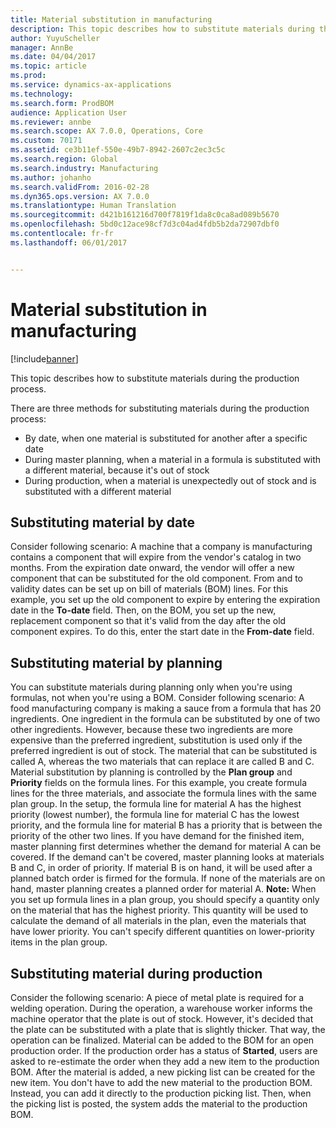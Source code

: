 ```yaml
---
title: Material substitution in manufacturing
description: This topic describes how to substitute materials during the production process.
author: YuyuScheller
manager: AnnBe
ms.date: 04/04/2017
ms.topic: article
ms.prod: 
ms.service: dynamics-ax-applications
ms.technology: 
ms.search.form: ProdBOM
audience: Application User
ms.reviewer: annbe
ms.search.scope: AX 7.0.0, Operations, Core
ms.custom: 70171
ms.assetid: ce3b11ef-550e-49b7-8942-2607c2ec3c5c
ms.search.region: Global
ms.search.industry: Manufacturing
ms.author: johanho
ms.search.validFrom: 2016-02-28
ms.dyn365.ops.version: AX 7.0.0
ms.translationtype: Human Translation
ms.sourcegitcommit: d421b161216d700f7819f1da8c0ca8ad089b5670
ms.openlocfilehash: 5bd0c12ace98cf7d3c04ad4fdb5b2da72907dbf0
ms.contentlocale: fr-fr
ms.lasthandoff: 06/01/2017


---
```


# <a name="material-substitution-in-manufacturing"></a>Material substitution in manufacturing

[!include[banner](../includes/banner.md)]


This topic describes how to substitute materials during the production process. 

There are three methods for substituting materials during the production process:

-   By date, when one material is substituted for another after a specific date
-   During master planning, when a material in a formula is substituted with a different material, because it's out of stock
-   During production, when a material is unexpectedly out of stock and is substituted with a different material

## <a name="substituting-material-by-date"></a>Substituting material by date
Consider following scenario: A machine that a company is manufacturing contains a component that will expire from the vendor's catalog in two months. From the expiration date onward, the vendor will offer a new component that can be substituted for the old component. From and to validity dates can be set up on bill of materials (BOM) lines. For this example, you set up the old component to expire by entering the expiration date in the **To-date** field. Then, on the BOM, you set up the new, replacement component so that it's valid from the day after the old component expires. To do this, enter the start date in the **From-date** field.

## <a name="substituting-material-by-planning"></a>Substituting material by planning
You can substitute materials during planning only when you're using formulas, not when you're using a BOM. Consider following scenario: A food manufacturing company is making a sauce from a formula that has 20 ingredients. One ingredient in the formula can be substituted by one of two other ingredients. However, because these two ingredients are more expensive than the preferred ingredient, substitution is used only if the preferred ingredient is out of stock. The material that can be substituted is called A, whereas the two materials that can replace it are called B and C. Material substitution by planning is controlled by the **Plan group** and **Priority** fields on the formula lines. For this example, you create formula lines for the three materials, and associate the formula lines with the same plan group. In the setup, the formula line for material A has the highest priority (lowest number), the formula line for material C has the lowest priority, and the formula line for material B has a priority that is between the priority of the other two lines. If you have demand for the finished item, master planning first determines whether the demand for material A can be covered. If the demand can't be covered, master planning looks at materials B and C, in order of priority. If material B is on hand, it will be used after a planned batch order is firmed for the formula. If none of the materials are on hand, master planning creates a planned order for material A. **Note:** When you set up formula lines in a plan group, you should specify a quantity only on the material that has the highest priority. This quantity will be used to calculate the demand of all materials in the plan, even the materials that have lower priority. You can't specify different quantities on lower-priority items in the plan group.

## <a name="substituting-material-during-production"></a>Substituting material during production
Consider the following scenario: A piece of metal plate is required for a welding operation. During the operation, a warehouse worker informs the machine operator that the plate is out of stock. However, it's decided that the plate can be substituted with a plate that is slightly thicker. That way, the operation can be finalized. Material can be added to the BOM for an open production order. If the production order has a status of **Started**, users are asked to re-estimate the order when they add a new item to the production BOM. After the material is added, a new picking list can be created for the new item. You don't have to add the new material to the production BOM. Instead, you can add it directly to the production picking list. Then, when the picking list is posted, the system adds the material to the production BOM.




